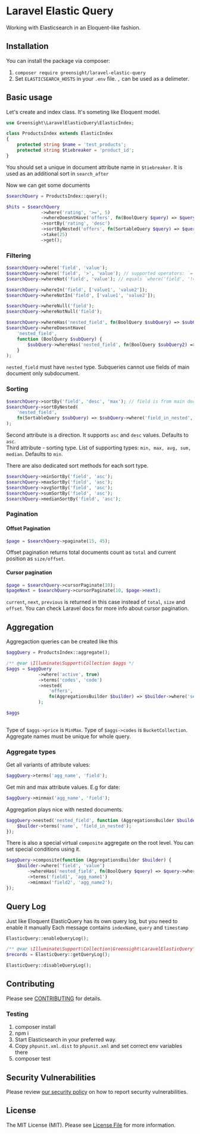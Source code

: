 # Laravel Elastic Query

Working with Elasticsearch in an Eloquent-like fashion.

## Installation

You can install the package via composer:

1. `composer require greensight/laravel-elastic-query`
2. Set `ELASTICSEARCH_HOSTS` in your `.env` file. `,` can be used as a delimeter.

## Basic usage

Let's create and index class. It's someting like Eloquent model.

```php
use Greensight\LaravelElasticQuery\ElasticIndex;

class ProductsIndex extends ElasticIndex
{
    protected string $name = 'test_products';
    protected string $tiebreaker = 'product_id';
}
```

You should set a unique in document attribute name in `$tiebreaker`. It is used as an additional sort in `search_after`

Now we can get some documents

```php
$searchQuery = ProductsIndex::query();

$hits = $searchQuery
             ->where('rating', '>=', 5)
             ->whereDoesntHave('offers', fn(BoolQuery $query) => $query->where('seller_id', 10)->where('active', false))
             ->sortBy('rating', 'desc')
             ->sortByNested('offers', fn(SortableQuery $query) => $query->where('active', true)->sortBy('price', mode: 'min'))
             ->take(25)
             ->get();
```

### Filtering

```php
$searchQuery->where('field', 'value');
$searchQuery->where('field', '>', 'value'); // supported operators: `=` `!=` `>` `<` `>=` `<=`
$searchQuery->whereNot('field', 'value'); // equals `where('field', '!=', 'value')`
```

```php
$searchQuery->whereIn('field', ['value1', 'value2']);
$searchQuery->whereNotIn('field', ['value1', 'value2']);
```

```php
$searchQuery->whereNull('field');
$searchQuery->whereNotNull('field');
```

```php
$searchQuery->whereHas('nested_field', fn(BoolQuery $subQuery) => $subQuery->where('field_in_nested', 'value'));
$searchQuery->whereDoesntHave(
    'nested_field',
    function (BoolQuery $subQuery) {
        $subQuery->whereHas('nested_field', fn(BoolQuery $subQuery2) => $subQuery2->whereNot('field', 'value'));
    }
);
```

`nested_field` must have `nested` type.
Subqueries cannot use fields of main document only subdocument.

### Sorting

```php
$searchQuery->sortBy('field', 'desc', 'max'); // field is from main document
$searchQuery->sortByNested(
    'nested_field',
    fn(SortableQuery $subQuery) => $subQuery->where('field_in_nested', 'value')->sortBy('field')
);
```

Second attribute is a direction. It supports `asc` and `desc` values. Defaults to `asc`.  
Third attribute - sorting type. List of supporting types: `min, max, avg, sum, median`. Defaults to `min`.

There are also dedicated sort methods for each sort type.

```php
$searchQuery->minSortBy('field', 'asc');
$searchQuery->maxSortBy('field', 'asc');
$searchQuery->avgSortBy('field', 'asc');
$searchQuery->sumSortBy('field', 'asc');
$searchQuery->medianSortBy('field', 'asc');
```

### Pagination

#### Offset Pagination

```php
$page = $searchQuery->paginate(15, 45);
```

Offset pagination returns total documents count as `total` and current position as `size/offset`.

#### Cursor pagination

```php
$page = $searchQuery->cursorPaginate(10);
$pageNext = $searchQuery->cursorPaginate(10, $page->next);
```

 `current`, `next`, `previous` is returned in this case instead of `total`, `size` and `offset`.
 You can check Laravel docs for more info about cursor pagination.

## Aggregation

Aggregaction queries can be created like this

```php
$aggQuery = ProductsIndex::aggregate();

/** @var \Illuminate\Support\Collection $aggs */
$aggs = $aggQuery
            ->where('active', true)
            ->terms('codes', 'code')
            ->nested(
                'offers',
                fn(AggregationsBuilder $builder) => $builder->where('seller_id', 10)->minmax('price', 'price')
            );

$aggs
            
```

Type of `$aggs->price` is `MinMax`.
Type of `$aggs->codes` is `BucketCollection`.
Aggregate names must be unique for whole query.


### Aggregate types

Get all variants of attribute values:

```php
$aggQuery->terms('agg_name', 'field');
```

Get min and max attribute values. E.g for date:

```php
$aggQuery->minmax('agg_name', 'field');
```

Aggregation plays nice with nested documents.

```php
$aggQuery->nested('nested_field', function (AggregationsBuilder $builder) {
    $builder->terms('name', 'field_in_nested');
});
```

There is also a special virtual `composite` aggregate on the root level. You can set special conditions using it.

```php
$aggQuery->composite(function (AggregationsBuilder $builder) {
    $builder->where('field', 'value')
        ->whereHas('nested_field', fn(BoolQuery $query) => $query->where('field_in_nested', 'value2'))
        ->terms('field1', 'agg_name1')
        ->minmax('field2', 'agg_name2');
});
```

## Query Log

Just like Eloquent ElasticQuery has its own query log, but you need to enable it manually
Each message contains `indexName`, `query` and `timestamp`

```php
ElasticQuery::enableQueryLog();

/** @var \Illuminate\Support\Collection|Greensight\LaravelElasticQuery\Debug\QueryLogRecord[] $records */
$records = ElasticQuery::getQueryLog();

ElasticQuery::disableQueryLog();
```

## Contributing

Please see [CONTRIBUTING](.github/CONTRIBUTING.md) for details.

### Testing

1. composer install
2. npm i
3. Start Elasticsearch in your preferred way.
4. Copy `phpunit.xml.dist` to `phpunit.xml` and set correct env variables there
6. composer test

## Security Vulnerabilities

Please review [our security policy](../../security/policy) on how to report security vulnerabilities.

## License

The MIT License (MIT). Please see [License File](LICENSE.md) for more information.
